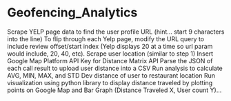 # Geofencing_Analytics
Scrape YELP page data to find the user profile URL (hint... start 9 characters into the line)
To flip through each Yelp page, modify the URL query to include review offset/start index (Yelp displays 20 at a time so url param would include, 20, 40, etc). 
Scrape user location (similar to step 1)
Insert Google Map Platform API Key for Distance Matrix API 
Parse the JSON of each call result to upload user distance into a CSV
Run analysis to calculate AVG, MIN, MAX, and STD Dev distance of user to restaurant location
Run visualization using python library to display distance traveled by plotting points on Google Map and Bar Graph (Distance Traveled X, User count Y)...
